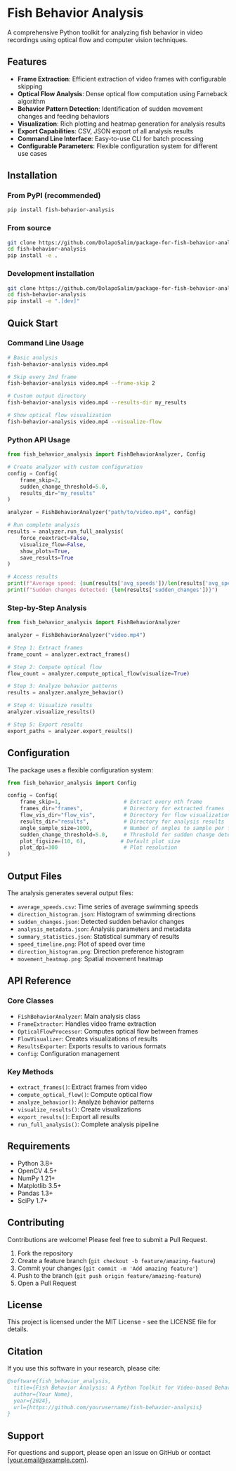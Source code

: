 # Fish Behavior Analysis

A comprehensive Python toolkit for analyzing fish behavior in video recordings using optical flow and computer vision techniques.

## Features

- **Frame Extraction**: Efficient extraction of video frames with configurable skipping
- **Optical Flow Analysis**: Dense optical flow computation using Farneback algorithm
- **Behavior Pattern Detection**: Identification of sudden movement changes and feeding behaviors
- **Visualization**: Rich plotting and heatmap generation for analysis results
- **Export Capabilities**: CSV, JSON export of all analysis results
- **Command Line Interface**: Easy-to-use CLI for batch processing
- **Configurable Parameters**: Flexible configuration system for different use cases

## Installation

### From PyPI (recommended)
```bash
pip install fish-behavior-analysis
```

### From source
```bash
git clone https://github.com/DolapoSalim/package-for-fish-behavior-analysis.git
cd fish-behavior-analysis
pip install -e .
```

### Development installation
```bash
git clone https://github.com/DolapoSalim/package-for-fish-behavior-analysis.git
cd fish-behavior-analysis
pip install -e ".[dev]"
```

## Quick Start

### Command Line Usage

```bash
# Basic analysis
fish-behavior-analysis video.mp4

# Skip every 2nd frame
fish-behavior-analysis video.mp4 --frame-skip 2

# Custom output directory
fish-behavior-analysis video.mp4 --results-dir my_results

# Show optical flow visualization
fish-behavior-analysis video.mp4 --visualize-flow
```

### Python API Usage

```python
from fish_behavior_analysis import FishBehaviorAnalyzer, Config

# Create analyzer with custom configuration
config = Config(
    frame_skip=2,
    sudden_change_threshold=5.0,
    results_dir="my_results"
)

analyzer = FishBehaviorAnalyzer("path/to/video.mp4", config)

# Run complete analysis
results = analyzer.run_full_analysis(
    force_reextract=False,
    visualize_flow=False,
    show_plots=True,
    save_results=True
)

# Access results
print(f"Average speed: {sum(results['avg_speeds'])/len(results['avg_speeds']):.2f}")
print(f"Sudden changes detected: {len(results['sudden_changes'])}")
```

### Step-by-Step Analysis

```python
from fish_behavior_analysis import FishBehaviorAnalyzer

analyzer = FishBehaviorAnalyzer("video.mp4")

# Step 1: Extract frames
frame_count = analyzer.extract_frames()

# Step 2: Compute optical flow
flow_count = analyzer.compute_optical_flow(visualize=True)

# Step 3: Analyze behavior patterns
results = analyzer.analyze_behavior()

# Step 4: Visualize results
analyzer.visualize_results()

# Step 5: Export results
export_paths = analyzer.export_results()
```

## Configuration

The package uses a flexible configuration system:

```python
from fish_behavior_analysis import Config

config = Config(
    frame_skip=1,                    # Extract every nth frame
    frames_dir="frames",             # Directory for extracted frames
    flow_vis_dir="flow_vis",         # Directory for flow visualizations
    results_dir="results",           # Directory for analysis results
    angle_sample_size=1000,          # Number of angles to sample per frame
    sudden_change_threshold=5.0,     # Threshold for sudden change detection
    plot_figsize=(10, 6),           # Default plot size
    plot_dpi=300                     # Plot resolution
)
```

## Output Files

The analysis generates several output files:

- `average_speeds.csv`: Time series of average swimming speeds
- `direction_histogram.json`: Histogram of swimming directions
- `sudden_changes.json`: Detected sudden behavior changes
- `analysis_metadata.json`: Analysis parameters and metadata
- `summary_statistics.json`: Statistical summary of results
- `speed_timeline.png`: Plot of speed over time
- `direction_histogram.png`: Direction preference histogram
- `movement_heatmap.png`: Spatial movement heatmap

## API Reference

### Core Classes

- `FishBehaviorAnalyzer`: Main analysis class
- `FrameExtractor`: Handles video frame extraction
- `OpticalFlowProcessor`: Computes optical flow between frames
- `FlowVisualizer`: Creates visualizations of results
- `ResultsExporter`: Exports results to various formats
- `Config`: Configuration management

### Key Methods

- `extract_frames()`: Extract frames from video
- `compute_optical_flow()`: Compute optical flow
- `analyze_behavior()`: Analyze behavior patterns
- `visualize_results()`: Create visualizations
- `export_results()`: Export all results
- `run_full_analysis()`: Complete analysis pipeline

## Requirements

- Python 3.8+
- OpenCV 4.5+
- NumPy 1.21+
- Matplotlib 3.5+
- Pandas 1.3+
- SciPy 1.7+

## Contributing

Contributions are welcome! Please feel free to submit a Pull Request.

1. Fork the repository
2. Create a feature branch (`git checkout -b feature/amazing-feature`)
3. Commit your changes (`git commit -m 'Add amazing feature'`)
4. Push to the branch (`git push origin feature/amazing-feature`)
5. Open a Pull Request

## License

This project is licensed under the MIT License - see the LICENSE file for details.

## Citation

If you use this software in your research, please cite:

```bibtex
@software{fish_behavior_analysis,
  title={Fish Behavior Analysis: A Python Toolkit for Video-based Behavioral Analysis},
  author={Your Name},
  year={2024},
  url={https://github.com/yourusername/fish-behavior-analysis}
}
```

## Support

For questions and support, please open an issue on GitHub or contact [your.email@example.com].
